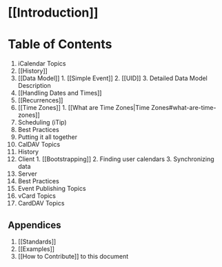 # [[Introduction]] #

# Table of Contents #

1. iCalendar Topics
  1. [[History]]
  2. [[Data Model]]
    1. [[Simple Event]]
    2. [[UID]]
    3. Detailed Data Model Description
  3. [[Handling Dates and Times]]
  4. [[Recurrences]]
  5. [[Time Zones]]
  	1. [[What are Time Zones|Time Zones#what-are-time-zones]]
  6. Scheduling (iTip)
  7. Best Practices
  8. Putting it all together
2. CalDAV Topics
  1. History
  2. Client
    1. [[Bootstrapping]]
    2. Finding user calendars
    3. Synchronizing data
  3. Server
  4. Best Practices
3. Event Publishing Topics
4. vCard Topics
5. CardDAV Topics


## Appendices

1. [[Standards]]
2. [[Examples]]
3. [[How to Contribute]] to this document

